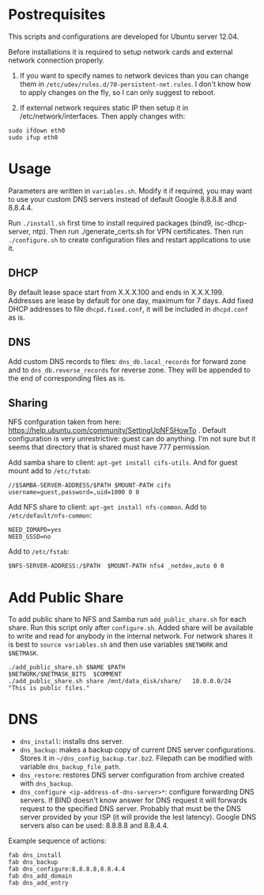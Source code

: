 # Postrequisites

This scripts and configurations are developed for Ubuntu server 12.04.

Before installations it is required to setup network cards and external network connection properly.

1. If you want to specify names to network devices than you can change them in `/etc/udev/rules.d/70-persistent-net.rules`. I don't know how to apply changes on the fly, so I can only suggest to reboot.

2. If external network requires static IP then setup it in /etc/network/interfaces. Then apply changes with:
```
sudo ifdown eth0
sudo ifup eth0
```

# Usage

Parameters are written in `variables.sh`. Modify it if required, you may want to use your custom DNS servers instead of default Google 8.8.8.8 and 8.8.4.4.

Run `./install.sh` first time to install required packages (bind9, isc-dhcp-server, ntp). Then run ./generate_certs.sh for VPN certificates. Then run `./configure.sh` to create configuration files and restart applications to use it.

## DHCP

By default lease space start from X.X.X.100 and ends in X.X.X.199. Addresses are lease by default for one day, maximum for 7 days. Add fixed DHCP addresses to file `dhcpd.fixed.conf`, it will be included in `dhcpd.conf` as is.

## DNS

Add custom DNS records to files: `dns_db.local_records` for forward zone and to `dns_db.reverse_records` for reverse zone. They will be appended to the end of corresponding files as is.

## Sharing

NFS confguration taken from here: https://help.ubuntu.com/community/SettingUpNFSHowTo . Default configuration is very unrestrictive: guest can do anything. I'm not sure but it seems that directory that is shared must have 777 permission.

Add samba share to client: `apt-get install cifs-utils`. And for guest mount add to `/etc/fstab`:
```
//$SAMBA-SERVER-ADDRESS/$PATH $MOUNT-PATH cifs username=guest,password=,uid=1000 0 0
```

Add NFS share to client: `apt-get install nfs-common`. Add to `/etc/default/nfs-common`:
```
NEED_IDMAPD=yes
NEED_GSSD=no
```
Add to `/etc/fstab`:
```
$NFS-SERVER-ADDRESS:/$PATH  $MOUNT-PATH nfs4 _netdev,auto 0 0
```


# Add Public Share
To add public share to NFS and Samba run `add_public_share.sh` for each share. Run this script only after `configure.sh`. Added share will be available to write and read for anybody in the internal network. For network shares it is best to `source variables.sh` and then use variables `$NETWORK` and `$NETMASK`.
```
./add_public_share.sh $NAME $PATH                   $NETWORK/$NETMASK_BITS  $COMMENT
./add_public_share.sh share /mnt/data_disk/share/   10.0.0.0/24             "This is public files."
```

# DNS

* `dns_install`: installs dns server.
* `dns_backup`: makes a backup copy of current DNS server configurations. Stores it in `~/dns_config_backup.tar.bz2`. Filepath can be modified with variable `dns_backup_file_path`.
* `dns_restore`: restores DNS server configuration from archive created with `dns_backup`.
* `dns_configure <ip-address-of-dns-server>*`: configure forwarding DNS servers. If BIND doesn't know answer for DNS request it will forwards request to the specified DNS server. Probably that must be the DNS server provided by your ISP (it will provide the lest latency). Google DNS servers also can be used: 8.8.8.8 and 8.8.4.4.

Example sequence of actions:
```
fab dns_install
fab dns_backup
fab dns_configure:8.8.8.8,8.8.4.4
fab dns_add_domain
fab dns_add_entry
```
